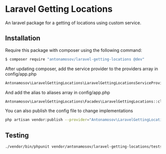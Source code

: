 # Laravel Getting Locations

An laravel package for a getting of locations using custom service.

## Installation

Require this package with composer using the following command:

``` bash
$ composer require "antonamosov/laravel-getting-locations @dev"
```

After updating composer, add the service provider to the providers array in config/app.php

``` bash
Antonamosov\LaravelGettingLocations\LaravelGettingLocationsServiceProvider::class,
```

And add the alias to aliases array in config/app.php

``` bash
Antonamosov\LaravelGettingLocations\Facades\LaravelGettingLocations::class,
```

You can also publish the config file to change implementations

``` bash
php artisan vendor:publish --provider="Antonamosov\LaravelGettingLocations\LaravelGettingLocationsServiceProvider" --tag="config"
```

## Testing

``` bash
./vendor/bin/phpunit vendor/antonamosov/laravel-getting-locations/tests/LaravelGettingLocationsTest.php
```